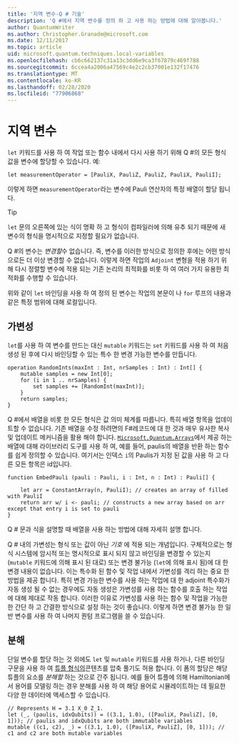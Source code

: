 ```yaml
---
title: '지역 변수-Q # 기술'
description: 'Q #에서 지역 변수를 정의 하 고 사용 하는 방법에 대해 알아봅니다.'
author: QuantumWriter
ms.author: Christopher.Granade@microsoft.com
ms.date: 12/11/2017
ms.topic: article
uid: microsoft.quantum.techniques.local-variables
ms.openlocfilehash: cb6c662137c31a13c3dd6e9ca3f67879c469f788
ms.sourcegitcommit: 6ccea4a2006a47569c4e2c2cb37001e132f17476
ms.translationtype: MT
ms.contentlocale: ko-KR
ms.lasthandoff: 02/28/2020
ms.locfileid: "77906868"
---
```

# <a name="local-variables"></a>지역 변수 #

`let` 키워드를 사용 하 여 작업 또는 함수 내에서 다시 사용 하기 위해 Q #의 모든 형식 값을 변수에 할당할 수 있습니다.
예:

```qsharp
let measurementOperator = [PauliX, PauliZ, PauliZ, PauliX, PauliI];
```

이렇게 하면 `measurementOperator`라는 변수에 Pauli 연산자의 특정 배열이 할당 됩니다.

> [!TIP]
> `let` 문의 오른쪽에 있는 식이 명확 하 고 형식이 컴파일러에 의해 유추 되기 때문에 새 변수의 형식을 명시적으로 지정할 필요가 없습니다. 

Q #의 변수는 *변경할*수 없습니다. 즉, 변수를 이러한 방식으로 정의한 후에는 어떤 방식으로든 더 이상 변경할 수 없습니다.
이렇게 하면 작업의 `Adjoint` 변형을 적용 하기 위해 다시 정렬할 변수에 적용 되는 기존 논리의 최적화를 비롯 하 여 여러 가지 유용한 최적화를 수행할 수 있습니다.

위와 같이 `let` 바인딩을 사용 하 여 정의 된 변수는 작업의 본문이 나 `for` 루프의 내용과 같은 특정 범위에 대해 로컬입니다.


## <a name="mutability"></a>가변성 ##

`let`를 사용 하 여 변수를 만드는 대신 `mutable` 키워드는 `set` 키워드를 사용 하 여 처음 생성 된 후에 다시 바인딩할 수 있는 특수 한 변경 가능한 변수를 만듭니다.

```qsharp
operation RandomInts(maxInt : Int, nrSamples : Int) : Int[] {
    mutable samples = new Int[0];
    for (i in 1 .. nrSamples) {
        set samples += [RandomInt(maxInt)];
    }
    return samples;
}
```

Q #에서 배열을 비롯 한 모든 형식은 값 의미 체계를 따릅니다. 특히 배열 항목을 업데이트할 수 없습니다. 기존 배열을 수정 하려면의 F#레코드에 대 한 것과 매우 유사한 복사 및 업데이트 메커니즘을 활용 해야 합니다. [`Microsoft.Quantum.Arrays`](xref:microsoft.quantum.arrays)에서 제공 하는 배열에 대해 라이브러리 도구를 사용 하 여, 예를 들어, paulis의 배열을 반환 하는 함수를 쉽게 정의할 수 있습니다. 여기서는 인덱스 `i`의 Paulis가 지정 된 값을 사용 하 고 다른 모든 항목은 id입니다. 

```qsharp
function EmbedPauli (pauli : Pauli, i : Int, n : Int) : Pauli[] {
    
    let arr = ConstantArray(n, PauliI); // creates an array of filled with PauliI
    return arr w/ i <- pauli; // constructs a new array based on arr except that entry i is set to pauli
}
```

Q # 문과 식을 설명할 때 배열을 사용 하는 방법에 대해 자세히 설명 합니다. 

Q # 내의 가변성는 형식 또는 값이 아닌 *기호* 에 적용 되는 개념입니다. 구체적으로는 형식 시스템에 암시적 또는 명시적으로 표시 되지 않고 바인딩을 변경할 수 있는지 (`mutable` 키워드에 의해 표시 된 대로) 또는 변경 불가능 (`let`에 의해 표시 됨)에 대 한 변경 내용이 없습니다. 이는 특수화 된 함수 및 작업 내에서 가변성를 격리 하는 중요 한 방법을 제공 합니다.
특히 변경 가능한 변수를 사용 하는 작업에 대 한 adjoint 특수화가 자동 생성 될 수 없는 경우에도 자동 생성은 가변성를 사용 하는 함수를 호출 하는 작업에 대해 제대로 작동 합니다.
이러한 이유로 가변성를 사용 하는 함수 및 작업을 가능한 한 간단 하 고 간결한 방식으로 설정 하는 것이 좋습니다. 이렇게 하면 변경 불가능 한 일반 변수를 사용 하 여 나머지 퀀텀 프로그램을 쓸 수 있습니다.


## <a name="deconstruction"></a>분해 ##

단일 변수를 할당 하는 것 외에도 `let` 및 `mutable` 키워드를 사용 하거나, 다른 바인딩 구문을 사용 하 여 [튜플 형식의](xref:microsoft.quantum.language.type-model#tuple-types)콘텐츠를 압축 풀기도 허용 합니다.
이 폼의 할당은 해당 튜플의 요소를 *분해할* 하는 것으로 간주 됩니다.
예를 들어 튜플에 의해 Hamiltonian에서 용어를 모델링 하는 경우 분해를 사용 하 여 해당 용어로 시뮬레이트하는 데 필요한 다양 한 데이터에 액세스할 수 있습니다.

```qsharp
// Represents H = 3.1 X_0 Z_1.
let (_, (paulis, idxQubits)) = ((3.1, 1.0), ([PauliX, PauliZ], [0, 1])); // paulis and idxQubits are both immutable variables
mutable ((c1, c2), _) = ((3.1, 1.0), ([PauliX, PauliZ], [0, 1])); // c1 and c2 are both mutable variables
```


